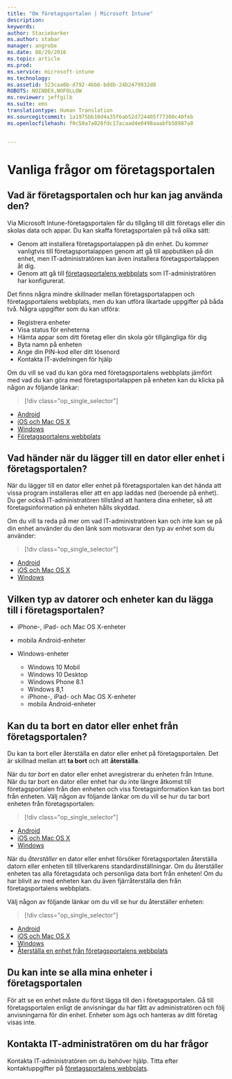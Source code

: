 ```yaml
---
title: "Om företagsportalen | Microsoft Intune"
description: 
keywords: 
author: Staciebarker
ms.author: stabar
manager: angrobe
ms.date: 08/29/2016
ms.topic: article
ms.prod: 
ms.service: microsoft-intune
ms.technology: 
ms.assetid: 523caa6b-d792-4bb6-bddb-24b2479932d8
ROBOTS: NOINDEX,NOFOLLOW
ms.reviewer: jeffgilb
ms.suite: ems
translationtype: Human Translation
ms.sourcegitcommit: 1a1975bb10d4a35f6ab52d724405f77300c40feb
ms.openlocfilehash: f0c50a7a028fdc17acaad4e0498aaabfb58987a8


---
```


# Vanliga frågor om företagsportalen

## Vad är företagsportalen och hur kan jag använda den?
Via Microsoft Intune-företagsportalen får du tillgång till ditt företags eller din skolas data och appar. Du kan skaffa företagsportalen på två olika sätt:

- Genom att installera företagsportalappen på din enhet. Du kommer vanligtvis till företagsportalappen genom att gå till appbutiken på din enhet, men IT-administratören kan även installera företagsportalappen åt dig.
- Genom att gå till [företagsportalens webbplats](http://portal.manage.microsoft.com) som IT-administratören har konfigurerat.

Det finns några mindre skillnader mellan företagsportalappen och företagsportalens webbplats, men du kan utföra likartade uppgifter på båda två. Några uppgifter som du kan utföra:

- Registrera enheter
- Visa status för enheterna
- Hämta appar som ditt företag eller din skola gör tillgängliga för dig
- Byta namn på enheten
- Ange din PIN-kod eller ditt lösenord
- Kontakta IT-avdelningen för hjälp

Om du vill se vad du kan göra med företagsportalens webbplats jämfört med vad du kan göra med företagsportalappen på enheten kan du klicka på någon av följande länkar:

> [!div class="op_single_selector"]
- [Android](using-your-android-device-with-intune.md)
- [iOS och Mac OS X](using-your-ios-or-mac-os-x-device-with-intune.md)
- [Windows](using-your-windows-device-with-intune.md)
- [Företagsportalens webbplats](using-the-intune-company-portal-website.md)

## Vad händer när du lägger till en dator eller enhet i företagsportalen?
När du lägger till en dator eller enhet på företagsportalen kan det hända att vissa program installeras eller att en app laddas ned (beroende på enhet).  Du ger också IT-administratören tillstånd att hantera dina enheter, så att företagsinformation på enheten hålls skyddad.

Om du vill ta reda på mer om vad IT-administratören kan och inte kan se på din enhet använder du den länk som motsvarar den typ av enhet som du använder:

> [!div class="op_single_selector"]
- [Android](what-happens-if-you-install-the-company-portal-app-and-enroll-your-device-in-intune-android.md)
- [iOS och Mac OS X](what-happens-if-you-install-the-company-portal-app-and-enroll-your-device-in-intune-ios.md)
- [Windows](what-can-your-it-administrator-see-when-you-enroll-your-device-in-intune-windows.md)

## Vilken typ av datorer och enheter kan du lägga till i företagsportalen?

-   iPhone-, iPad- och Mac OS X-enheter

-   mobila Android-enheter

-   Windows-enheter
    -   Windows 10 Mobil
    -   Windows 10 Desktop
    -   Windows Phone 8.1
    -   Windows 8,1
    -   iPhone-, iPad- och Mac OS X-enheter
    -   mobila Android-enheter


## Kan du ta bort en dator eller enhet från företagsportalen?
Du kan ta bort eller återställa en dator eller enhet på företagsportalen. Det är skillnad mellan att **ta bort** och att **återställa**.

När du *tar bort* en dator eller enhet avregistrerar du enheten från Intune. När du tar bort en dator eller enhet har du inte längre åtkomst till företagsportalen från den enheten och viss företagsinformation kan tas bort från enheten. Välj någon av följande länkar om du vill se hur du tar bort enheten från företagsportalen:

> [!div class="op_single_selector"]
- [Android](unenroll-your-device-from-intune-android.md)
- [iOS och Mac OS X](unenroll-your-device-from-intune-ios.md)
- [Windows](unenroll-your-device-from-intune-windows.md)

När du *återställer* en dator eller enhet försöker företagsportalen återställa datorn eller enheten till tillverkarens standardinställningar. Om du återställer enheten tas alla företagsdata och personliga data bort från enheten! Om du har blivit av med enheten kan du även fjärråterställa den från företagsportalens webbplats.

Välj någon av följande länkar om du vill se hur du återställer enheten:

> [!div class="op_single_selector"]
- [Android](reset-erase-your-lost-or-stolen-device-android.md)
- [iOS och Mac OS X](reset-erase-your-lost-or-stolen-device-ios.md)
- [Windows](reset-erase-your-lost-or-stolen-device-windows.md)
- [Återställa en enhet från företagsportalens webbplats](reset-your-device-cpwebsite.md)

## Du kan inte se alla mina enheter i företagsportalen
För att se en enhet måste du först lägga till den i företagsportalen. Gå till företagsportalen enligt de anvisningar du har fått av administratören och följ anvisningarna för din enhet. Enheter som ägs och hanteras av ditt företag visas inte.

## Kontakta IT-administratören om du har frågor
Kontakta IT-administratören om du behöver hjälp. Titta efter kontaktuppgifter på [företagsportalens webbplats](http://portal.manage.microsoft.com).



<!--HONumber=Oct16_HO2-->


